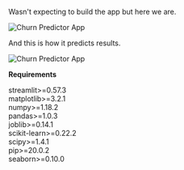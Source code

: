 Wasn't expecting to build the app but here we are.

![Churn Predictor App](https://github.com/verneh/verneh.github.io/blob/master/Churn%20Predictor%20App/first.png)

And this is how it predicts results.

![Churn Predictor App](https://github.com/verneh/verneh.github.io/blob/master/Churn%20Predictor%20App/results.png)


**Requirements**  

streamlit>=0.57.3  
matplotlib>=3.2.1  
numpy>=1.18.2  
pandas>=1.0.3  
joblib>=0.14.1  
scikit-learn>=0.22.2  
scipy>=1.4.1  
pip>=20.0.2  
seaborn>=0.10.0  


